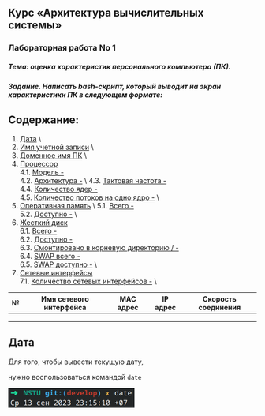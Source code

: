 ## Курс «Архитектура вычислительных системы»

### Лабораторная работа No 1

##### Тема: оценка характеристик персонального компьютера (ПК).

##### Задание. Написать bash-скрипт, который выводит на экран характеристики ПК в следующем формате:

## Содержание:

1. [Дата](#дата) \
2. [Имя учетной записи](#имя-учетной-записи) \
3. [Доменное имя ПК](#доменное-имя-пк) \
4. [Процессор](#процессор) \
   4.1. [Модель -](#модель) \
   4.2. [Архитектура -](#архитектура) \ 
   4.3. [Тактовая частота -](#тактовая-частота) \
   4.4. [Количество ядер -](#количество-ядер) \
   4.5. [Количество потоков на одно ядро -](#количество-потоков-на-одно-ядро) \ 
5. [Оперативная память](#оперативная-память) \ 
   5.1. [Всего -](#всего) \
   5.2. [Доступно -](#доступно) \
6. [Жесткий диск](#жесткий-диск) \
   6.1. [Всего -](#всего) \
   6.2. [Доступно -](#доступно) \
   6.3. [Смонтировано в корневую директорию / -](#смонтировано-в-корневую-директорию) \
   6.4. [SWAP всего -](#swap-всего) \
   6.5. [SWAP доступно -](#swap-доступно) \
7. [Сетевые интерфейсы](#сетевые-интерфейсы) \
   7.1. [Количество сетевых интерфейсов -](#количество-сетевых-интерфейсов) \

|  №   | Имя сетевого интерфейса | MAC адрес | IP адрес | Скорость соединения |
| :--: | ----------------------- | --------- | -------- | ------------------- |
|      |                         |           |          |                     |
|      |                         |           |          |                     |
|      |                         |           |          |                     |







## Дата

Для того, чтобы вывести текущую дату, 

нужно воспользоваться командой `date`

![date](Images/1.png)

